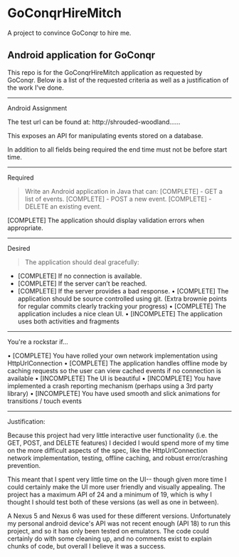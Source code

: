 # GoConqrHireMitch
A project to convince GoConqr to hire me.

Android application for GoConqr
-------------

This repo is for the GoConqrHireMitch application as requested by GoConqr. 
Below is a list of the requested criteria as well as a justification of the work I've done.

-------------
Android Assignment

The test url can be found at:
http://shrouded-woodland......

This exposes an API for manipulating events stored on a database.

In addition to all fields being required the end time must not be before start time.

------
Required

> Write an Android application in Java that can:
[COMPLETE] - GET a list of events.
[COMPLETE] - POST a new event.
[COMPLETE] - DELETE an existing event.

[COMPLETE] The application should display validation errors when appropriate.

------
Desired

> The application should deal gracefully:
- [COMPLETE] If no connection is available.
- [COMPLETE] If the server can’t be reached.
- [COMPLETE] If the server provides a bad response.
• [COMPLETE] The application should be source controlled using git. (Extra brownie points for regular commits clearly tracking your progress)
• [COMPLETE] The application includes a nice clean UI.
• [INCOMPLETE] The application uses both activities and fragments

------
You're a rockstar if...

• [COMPLETE] You have rolled your own network implementation using HttpUrlConnection
• [COMPLETE] The application handles offline mode by caching requests so the user can view cached events if no connection is available
• [INCOMPLETE] The UI is beautiful
• [INCOMPLETE] You have implemented a crash reporting mechanism (perhaps using a 3rd party library)
• [INCOMPLETE] You have used smooth and slick animations for transitions / touch events

-------------
Justification:

Because this project had very little interactive user functionality (i.e. the GET, POST, and DELETE features) I decided I would spend more of my time on the more difficult aspects of the spec, like the HttpUrlConnection network implementation, testing, offline caching, and robust error/crashing prevention. 

This meant that I spent very little time on the UI-- though given more time I could certainly make the UI more user friendly and visually appealing. The project has a maximum API of 24 and a minimum of 19, which is why I thought I should test both of these versions (as well as one in between). 

A Nexus 5 and Nexus 6 was used for these different versions. Unfortunately my personal android device's API was not recent enough (API 18) to run this project, and so it has only been tested on emulators. The code could certainly do with some cleaning up, and no comments exist to explain chunks of code, but overall I believe it was a success.
